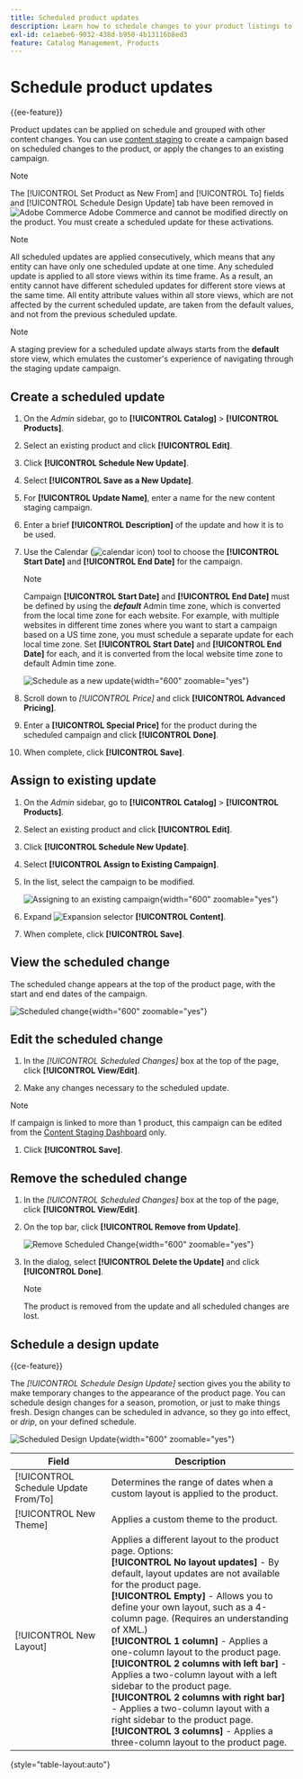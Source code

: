 ```yaml
---
title: Scheduled product updates
description: Learn how to schedule changes to your product listings to support campaigns and promotional programs.
exl-id: ce1aebe6-9032-438d-b950-4b13116b8ed3
feature: Catalog Management, Products
---
```

# Schedule product updates

{{ee-feature}}

Product updates can be applied on schedule and grouped with other content changes. You can use [content staging](../content-design/content-staging.md) to create a campaign based on scheduled changes to the product, or apply the changes to an existing campaign.

>[!NOTE]
>
>The [!UICONTROL Set Product as New From] and [!UICONTROL To] fields and [!UICONTROL Schedule Design Update] tab have been removed in ![Adobe Commerce](../assets/adobe-logo.svg) Adobe Commerce and cannot be modified directly on the product. You must create a scheduled update for these activations.

>[!NOTE]
>
>All scheduled updates are applied consecutively, which means that any entity can have only one scheduled update at one time. Any scheduled update is applied to all store views within its time frame. As a result, an entity cannot have different scheduled updates for different store views at the same time. All entity attribute values within all store views, which are not affected by the current scheduled update, are taken from the default values, and not from the previous scheduled update.

>[!NOTE]
>
>A staging preview for a scheduled update always starts from the **default** store view, which emulates the customer's experience of navigating through the staging update campaign.

## Create a scheduled update

1. On the _Admin_ sidebar, go to **[!UICONTROL Catalog]** > **[!UICONTROL Products]**.

1. Select an existing product and click **[!UICONTROL Edit]**.

1. Click **[!UICONTROL Schedule New Update]**.

1. Select **[!UICONTROL Save as a New Update]**.

1. For **[!UICONTROL Update Name]**, enter a name for the new content staging campaign.

1. Enter a brief **[!UICONTROL Description]** of the update and how it is to be used.

1. Use the Calendar (![calendar icon](../assets/icon-calendar.png)) tool to choose the **[!UICONTROL Start Date]** and **[!UICONTROL End Date]** for the campaign.

   >[!NOTE]
   >
   >Campaign **[!UICONTROL Start Date]** and **[!UICONTROL End Date]** must be defined by using the **_default_** Admin time zone, which is converted from the local time zone for each website. For example, with multiple websites in different time zones where you want to start a campaign based on a US time zone, you must schedule a separate update for each local time zone. Set **[!UICONTROL Start Date]** and **[!UICONTROL End Date]** for each, and it is converted from the local website time zone to default Admin time zone.

   ![Schedule as a new update](./assets/product-schedule-as-new.png){width="600" zoomable="yes"}

1. Scroll down to _[!UICONTROL Price]_ and click **[!UICONTROL Advanced Pricing]**.

1. Enter a **[!UICONTROL Special Price]** for the product during the scheduled campaign and click **[!UICONTROL Done]**.

1. When complete, click **[!UICONTROL Save]**.

## Assign to existing update

1. On the _Admin_ sidebar, go to **[!UICONTROL Catalog]** > **[!UICONTROL Products]**.

1. Select an existing product and click **[!UICONTROL Edit]**.

1. Click **[!UICONTROL Schedule New Update]**.

1. Select **[!UICONTROL Assign to Existing Campaign]**.

1. In the list, select the campaign to be modified.

   ![Assigning to an existing campaign](./assets/scheduled-changes-assign-to-existing-campaign.png){width="600" zoomable="yes"}

1. Expand ![Expansion selector](../assets/icon-display-expand.png) **[!UICONTROL Content]**.

1. When complete, click **[!UICONTROL Save]**.

## View the scheduled change

The scheduled change appears at the top of the product page, with the start and end dates of the campaign.

![Scheduled change](./assets/view-product-scheduled-changes.png){width="600" zoomable="yes"}

## Edit the scheduled change

1. In the _[!UICONTROL Scheduled Changes]_ box at the top of the page, click **[!UICONTROL View/Edit]**.

1. Make any changes necessary to the scheduled update.

>[!NOTE]
>
>If campaign is linked to more than 1 product, this campaign can be edited from the [Content Staging Dashboard](content-staging-dashboard.md) only.

1. Click **[!UICONTROL Save]**.

## Remove the scheduled change

1. In the _[!UICONTROL Scheduled Changes]_ box at the top of the page, click **[!UICONTROL View/Edit]**.

1. On the top bar, click **[!UICONTROL Remove from Update]**.

   ![Remove Scheduled Change](./assets/remove-product-scheduled-changes.png){width="600" zoomable="yes"}
   
1. In the dialog, select **[!UICONTROL Delete the Update]** and click **[!UICONTROL Done]**.

   >[!NOTE]
   >
   >The product is removed from the update and all scheduled changes are lost.

## Schedule a design update

{{ce-feature}}

The _[!UICONTROL Schedule Design Update]_ section gives you the ability to make temporary changes to the appearance of the product page. You can schedule design changes for a season, promotion, or just to make things fresh. Design changes can be scheduled in advance, so they go into effect, or _drip_, on your defined schedule.

![Scheduled Design Update](./assets/product-design-update-scheduled-ce.png){width="600" zoomable="yes"}
   

|Field|Description|
|--- |--- |
|[!UICONTROL Schedule Update From/To]|Determines the range of dates when a custom layout is applied to the product.|
|[!UICONTROL New Theme]|Applies a custom theme to the product.|
|[!UICONTROL New Layout]|Applies a different layout to the product page. Options: <br/>**[!UICONTROL No layout updates]** - By default, layout updates are not available for the product page. <br/>**[!UICONTROL Empty]** - Allows you to define your own layout, such as a 4-column page. (Requires an understanding of XML.) <br/>**[!UICONTROL 1 column]** - Applies a one-column layout to the product page. <br/>**[!UICONTROL 2 columns with left bar]** - Applies a two-column layout with a left sidebar to the product page. <br/>**[!UICONTROL 2 columns with right bar]** - Applies a two-column layout with a right sidebar to the product page. <br/>**[!UICONTROL 3 columns]** - Applies a three-column layout to the product page.|

{style="table-layout:auto"}
